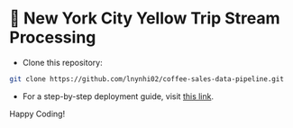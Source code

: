 # 🚕 New York City Yellow Trip Stream Processing

- Clone this repository:
```bash
git clone https://github.com/lnynhi02/coffee-sales-data-pipeline.git
```
- For a step-by-step deployment guide, visit <a href='https://lnynhi02.github.io/stream-processing-pipeline-docs/' target='_blank'>this link</a>.

Happy Coding!
